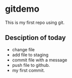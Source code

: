 # gitdemo
This is my first repo using git. 

## Desciption of today
* change file
* add file to staging
* commit file with a message
* push file to github.
* my first commit.